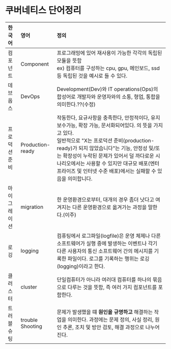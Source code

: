 # 쿠버네티스 단어정리

| 한국어 | 영어 | 정의 |
| :--- | :---| :--- |
|컴포넌트    |Component       |프로그래밍에 있어 재사용이 가능한 각각의 독립된 모듈을 뜻함 </br> ex) 컴퓨터를 구성하는 cpu, gpu, 메인보드, ssd등 독립된 것을 예시로 들 수 있다.|
|데브옵스    |DevOps          |Development(Dev)와 IT operations(Ops)의 합성어로 개발자와 운영자와의 소통, 형업, 통합을 의미한다.??(수정)| 
|프로덕션 준비|Production-ready|작동한다, 요규사항을 충족한다, 안정적이다, 유지보수가능, 확장 가능, 문서화되어있다. 의 뜻을 가지고 있다. </br> 일반적으로 "X는 프로덕션 준비(production-ready)가 되지 않았습니다"는 기능, 안정성 및/또는 확장성이 누락된 문제가 있어서 덜 까다로운 시나리오에서는 사용할 수 있지만 대규모 배포(엔터프라이즈 및 인터넷 수준 배포)에서는 실패할 수 있음을 의미합니다.|
|마이그레이션 |migration       |한 운영환경으로부터, 대개의 경우 좀더 낫다고 여겨지는 다른 운영환경으로 옮겨가는 과정을 말한다.(이주)|
|로깅       |logging         |컴퓨팅에서 로그파일(logfile)은 운영 체제나 다른 소프트웨어가 실행 중에 발생하는 이벤트나 각기 다른 사용자의 통신 소프트웨어 간의 메시지를 기록한 파일이다. 로그를 기록하는 행위는 로깅(logging)이라고 한다.|
|클러스터     |cluster         |단일컴퓨터가 아니라 여러대 컴퓨터를 하나의 묶음으로 다루는 것을 뜻함, 즉 여러 가지 컴포넌트를 포함한다.|
|트러블슈팅   |trouble Shooting|문제가 발생했을 떄 **원인을 규명하고** 해결하는 작업을 의미한다. 과정에는 문제 정의, 사실 정리, 원인 추론, 조치 및 방안 검토, 해결 과정으로 나누어진다.|
